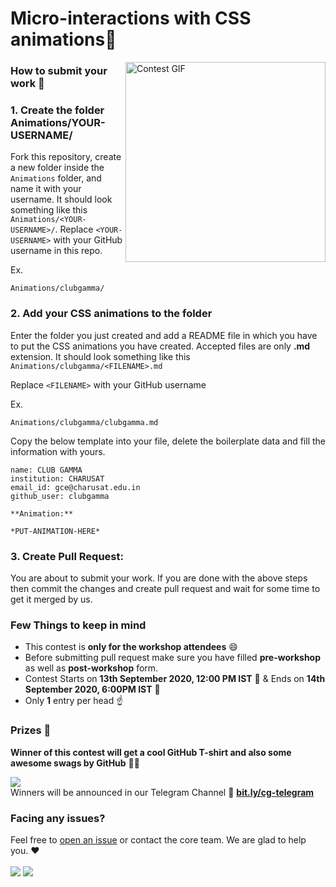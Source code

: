 # Micro-interactions with CSS animations💖
<img align="right" alt="Contest GIF" height=320 width=320 src="https://mir-s3-cdn-cf.behance.net/project_modules/disp/449d4a32693639.568f9cb659dd3.gif" />

### How to submit your work 📝


### 1. Create the folder Animations/YOUR-USERNAME/ 
Fork this repository, create a new folder inside the `Animations` folder, and name it with your username. It should look something like this `Animations/<YOUR-USERNAME>/`. 
Replace `<YOUR-USERNAME>` with your GitHub username in this repo.

Ex.
```
Animations/clubgamma/
```

### 2. Add your CSS animations to the folder
Enter the folder you just created and add a README file in which you have to put the CSS animations you have created. Accepted files are only **.md** extension. It should look something like this `Animations/clubgamma/<FILENAME>.md`

Replace `<FILENAME>` with your GitHub username

Ex.
```
Animations/clubgamma/clubgamma.md
```

Copy the below template into your file, delete the boilerplate data and fill the information with yours.
```
name: CLUB GAMMA
institution: CHARUSAT 
email_id: gce@charusat.edu.in
github_user: clubgamma

**Animation:** 

*PUT-ANIMATION-HERE*
```

### 3. Create Pull Request:

You are about to submit your work. If you are done with the above steps then commit the changes and create pull request and wait for some time to get it merged by us. 

### Few Things to keep in mind

- This contest is **only for the workshop attendees** 😄
- Before submitting pull request make sure you have filled **pre-workshop** as well as **post-workshop** form. 
- Contest Starts on **13th September 2020, 12:00 PM IST**  :triangular_flag_on_post: & Ends on **14th September 2020, 6:00PM IST** :checkered_flag:
- Only **1** entry per head ☝ <br>


### Prizes 🎁
  
**Winner of this contest will get a cool GitHub T-shirt and also some awesome swags by GitHub** 🥳🥳


[![](https://img.shields.io/badge/Telegram-Join-%232CA5E0.svg?&style=flat&logo=telegram&logoColor=white)](http://bit.ly/cg-telegram) <br>
Winners will be announced in our Telegram Channel :loudspeaker:  [**bit.ly/cg-telegram**](http://bit.ly/cg-telegram) <br>

### Facing any issues?

Feel free to [open an issue](https://github.com/clubgamma/micro-interactions-with-css-animations/issues/new?assignees=&labels=Query&template=query-regarding-submission.md&title=GITHUB_USERNAME) or contact the core team. We are glad to help you. ❤️
<br><br>
![](https://img.shields.io/badge/open%20for%20only-workshop%20attendees-critical)
[![](https://img.shields.io/badge/Query-Ask_Us_Anything-yellow)](mailto:gce@charusat.edu.in?subject=Query%20regarding%20CSS%20Animations%20Submission) <br>
